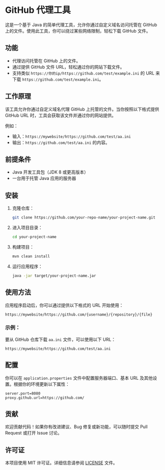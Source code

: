 
# GitHub 代理工具

这是一个基于 Java 的简单代理工具，允许你通过自定义域名访问托管在 GitHub 上的文件。使用此工具，你可以绕过某些网络限制，轻松下载 GitHub 文件。

## 功能

- 代理访问托管在 GitHub 上的文件。
- 通过提供 GitHub 文件 URL，轻松通过你的网站下载文件。
- 支持类似 `https://你的ip/https://github.com/test/example.ini` 的 URL 来下载 `https://github.com/test/example.ini`。

## 工作原理

该工具允许你通过自定义域名代理 GitHub 上托管的文件。当你按照以下格式提供 GitHub URL 时，工具会获取该文件并通过你的网站提供。

例如：
- 输入：`https://mywebsite/https://github.com/test/aa.ini`
- 输出：`https://github.com/test/aa.ini` 的内容。

## 前提条件

- Java 开发工具包（JDK 8 或更高版本）
- 一台用于托管 Java 应用的服务器

## 安装

1. 克隆仓库：
   ```bash
   git clone https://github.com/your-repo-name/your-project-name.git
   ```

2. 进入项目目录：
   ```bash
   cd your-project-name
   ```

3. 构建项目：
   ```bash
   mvn clean install
   ```

4. 运行应用程序：
   ```bash
   java -jar target/your-project-name.jar
   ```

## 使用方法

应用程序启动后，你可以通过提供以下格式的 URL 开始使用：

```
https://mywebsite/https://github.com/{username}/{repository}/{file}
```

### 示例：

要从 GitHub 仓库下载 `aa.ini` 文件，可以使用以下 URL：

```
https://mywebsite/https://github.com/test/aa.ini
```

## 配置

你可以在 `application.properties` 文件中配置服务器端口、基本 URL 及其他设置。根据你的环境更新以下属性：

```properties
server.port=8080
proxy.github.url=https://github.com/
```

## 贡献

欢迎贡献代码！如果你有改进建议、Bug 修复或新功能，可以随时提交 Pull Request 或打开 Issue 讨论。

## 许可证

本项目使用 MIT 许可证。详细信息请参阅 [LICENSE](LICENSE) 文件。
